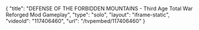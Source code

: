 {
    "title": "DEFENSE OF THE FORBIDDEN MOUNTAINS - Third Age Total War Reforged Mod Gameplay",
    "type": "solo",
    "layout": "iframe-static",
    "videoId": "117406460",
    "url": "\/tvpembed\/117406460"
}